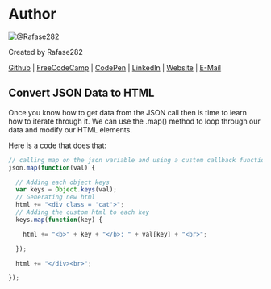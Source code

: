 # Author
![@Rafase282](https://avatars0.githubusercontent.com/Rafase282?&s=128)

Created by Rafase282

[Github](https://github.com/Rafase282) | [FreeCodeCamp](http://www.freecodecamp.com/rafase282) | [CodePen](http://codepen.io/Rafase282/) | [LinkedIn](https://www.linkedin.com/in/rafase282) | [Website](https://rafase282.github.io/) | [E-Mail](mailto:rafase282@gmail.com)

## Convert JSON Data to HTML
Once you know how to get data from the JSON call then is time to learn how to iterate through it. We can use the .map() method to loop through our data and modify our HTML elements.

Here is a code that does that:

```js
// calling map on the json variable and using a custom callback function.
json.map(function(val) {

  // Adding each object keys
  var keys = Object.keys(val);
  // Generating new html
  html += "<div class = 'cat'>";
  // Adding the custom html to each key
  keys.map(function(key) {

    html += "<b>" + key + "</b>: " + val[key] + "<br>";

  });

  html += "</div><br>";

});
```
